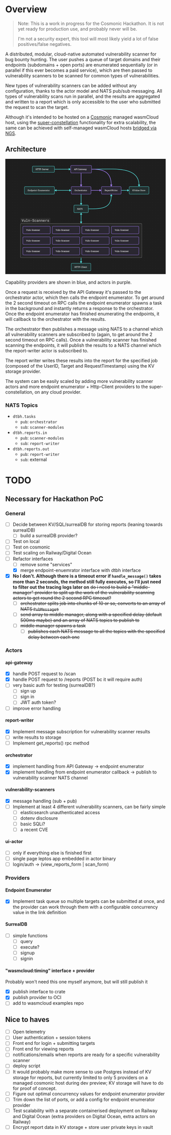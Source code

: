 # Overview
> Note: This is a work in progress for the Cosmonic Hackathon. It is not yet ready for production use, and probably never will be.
> 
> I'm not a security expert, this tool will most likely yield a lot of false positives/false negatives.

A distributed, modular, cloud-native automated vulnerability scanner for bug bounty hunting. The user pushes a queue of
target domains and their endpoints (subdomains + open ports) are enumerated sequentially (or in parallel if this ever 
becomes a paid service), which are then passed to vulnerability scanners to be scanned for common types of vulnerabilities. 

New types of vulnerability scanners can be added without any configuration, thanks to the actor model and 
NATS pub/sub messaging. All types of vulnerability scans run in parallel, and the results are aggregated and written to a
report which is only accessible to the user who submitted the request to scan the target.

Although it's intended to be hosted on a [Cosmonic](https://cosmonic.com/) managed wasmCloud host, 
using the [super-constellation](https://cosmonic.com/docs/user_guide/superconstellations) functionality for
extra scalability, the same can be achieved with self-managed wasmCloud hosts 
[bridged via NGS](https://wasmcloud.com/docs/reference/lattice/ngs/). 

## Architecture
![img.png](img.png)

Capability providers are shown in blue, and actors in purple. 

Once a request is received by the API Gateway it's passed to the orchestrator actor, which then calls the endpoint 
enumerator. To get around the 2 second timeout on RPC calls the endpoint enumerator spawns a task in the background and 
instantly returns a response to the orchestrator. Once the endpoint enumerator has finished enumerating the endpoints, it
will callback to the orchestrator with the results. 

The orchestrator then publishes a message using NATS to a channel which all vulnerability scanners are subscribed to
(again, to get around the 2 second timeout on RPC calls). Once a vulnerability scanner has finished scanning the
endpoints, it will publish the results to a NATS channel which the report-writer actor is subscribed to. 

The report writer writes these results into the report for the specified job (composed of the UserID, Target and 
RequestTimestamp) using the KV storage provider.

The system can be easily scaled by adding more vulnerability scanner actors and more endpoint enumerator + Http-Client 
providers to the super-constellation, on any cloud provider.  

### NATS Topics
- `dtbh.tasks`
    - `pub`: `orchestrator`
    - `sub`: `scanner-modules`
- `dtbh.reports.in`
    - `pub`: `scanner-modules`
    - `sub`: `report-writer`
- `dtbh.reports.out`
    - `pub`: `report-writer`
    - `sub`: external

# TODO
## Necessary for Hackathon PoC
### General
- [ ] Decide between KV/SQL/surrealDB for storing reports (leaning towards surrealDB)
  - [ ] build a surrealDB provider?
- [ ] Test on local
- [ ] Test on cosmonic
- [ ] Test scaling on Railway/Digital Ocean
- [ ] Refactor interfaces
  - [ ] remove some "services"
  - [x] merge endpoint-enuemrator interface with dtbh interface
- [x] **No I don't. Although there is a timeout error if `handle_message()` takes more 
      than 2 seconds, the method still fully executes, so I'll just need to filter out the tracing logs later on**
      ~~do i need to build a "middle-manager" provider to split up the work of the vulnerability scanning actors to get
      round the 2 second RPC timeout?~~ 
  - [ ] ~~orchestrator splits job into chunks of 10 or so, converts to an array of NATS `PubMessage`s~~
  - [ ] ~~send array to middle manager, along with a specified delay (default 500ms maybe) and an array of NATS topics to publish to~~
  - [ ] ~~middle manager spawns a task~~
    - [ ] ~~publishes each NATS message to all the topics with the specified delay between each one~~

### Actors
#### api-gateway
- [x] handle POST request to /scan
- [x] handle POST request to /reports (POST bc it will require auth)
- [ ] very basic auth for testing (surrealDB?)
  - [ ] sign up
  - [ ] sign in
  - [ ] JWT auth token?
- [ ] improve error handling
#### report-writer
- [x] Implement message subscription for vulnerability scanner results 
- [ ] write results to storage
- [ ] Implement get_reports() rpc method
#### orchestrator
- [x] implement handling from API Gateway -> endpoint enumerator
- [x] implement handling from endpoint enumerator callback -> publish to vulnerability scanner NATS channel
#### vulnerability-scanners
- [x] message handling (sub + pub)
- [ ] Implement at least 4 different vulnerability scanners, can be fairly simple
  - [ ] elasticsearch unauthenticated access 
  - [ ] dotenv disclosure
  - [ ] basic SQLi?
  - [ ] a recent CVE
#### ui-actor
- [ ] only if everything else is finished first
- [ ] single page leptos app embedded in actor binary
- [ ] login/auth -> (view_reports_form | scan_form)

### Providers
#### Endpoint Enumerator
- [x] Implement task queue so multiple targets can be submitted at once, and the provider can work through them with a 
      configurable concurrency value in the link definition
#### SurrealDB
- [ ] simple functions
  - [ ] query
  - [ ] execute?
  - [ ] signup
  - [ ] signin
#### "wasmcloud:timing" interface + provider
Probably won't need this one myself anymore, but will still publish it
- [x] publish interface to crate
- [x] publish provider to OCI
- [ ] add to wasmcloud examples repo

## Nice to haves
- [ ] Open telemetry
- [ ] User authentication + session tokens
- [ ] Front end for login + submitting targets
- [ ] Front end for viewing reports 
- [ ] notifications/emails when reports are ready for a specific vulnerability scanner
- [ ] deploy script
- [ ] It would probably make more sense to use Postgres instead of KV storage for reports, but currently limited
      to only 5 providers on a managed cosmonic host during dev preview; KV storage will have to do for proof of concept.
- [ ] Figure out optimal concurrency values for endpoint enumerator provider
- [ ] Trim down the list of ports, or add a config for endpoint enumerator provider
- [ ] Test scalability with a separate containerised deployment on Railway and Digital Ocean 
      (extra providers on Digital Ocean, extra actors on Railway)
- [ ] Encrypt report data in KV storage + store user private keys in vault
